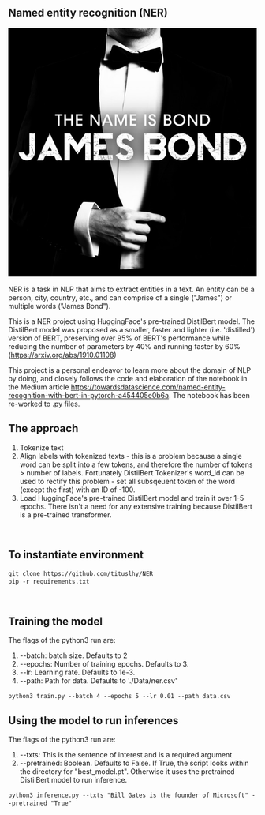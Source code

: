 ## Named entity recognition (NER)
<p align="center">
  <img src="Images/jamesbond.jpeg">
</p>

NER is a task in NLP that aims to extract entities in a text. An entity can be a person, city, country, etc., and can comprise of a single ("James") or multiple words ("James Bond").

This is a NER project using HuggingFace's pre-trained DistilBert model. The DistilBert model was proposed as a smaller, faster and lighter (i.e. 'distilled') version of BERT, preserving over 95% of BERT's performance while reducing the number of parameters by 40% and running faster by 60% (https://arxiv.org/abs/1910.01108)

This project is a personal endeavor to learn more about the domain of NLP by doing, and closely follows the code and elaboration of the notebook in the Medium article https://towardsdatascience.com/named-entity-recognition-with-bert-in-pytorch-a454405e0b6a. The notebook has been re-worked to .py files.

## The approach
1. Tokenize text
2. Align labels with tokenized texts - this is a problem because a single word can be split into a few tokens, and therefore the number of tokens > number of labels. Fortunately DistilBert Tokenizer's word_id can be used to rectify this problem - set all subsqeuent token of the word (except the first) with an ID of -100. 
3. Load HuggingFace's pre-trained DistilBert model and train it over 1-5 epochs. There isn't a need for any extensive training because DistilBert is a pre-trained transformer.
<br>

## To instantiate environment
```
git clone https://github.com/tituslhy/NER
pip -r requirements.txt
```
<br>

## Training the model
The flags of the python3 run are:
1. --batch: batch size. Defaults to 2
2. --epochs: Number of training epochs. Defaults to 3.
3. --lr: Learning rate. Defaults to 1e-3.
4. --path: Path for data. Defaults to './Data/ner.csv'
```
python3 train.py --batch 4 --epochs 5 --lr 0.01 --path data.csv
```

## Using the model to run inferences
The flags of the python3 run are:
1. --txts: This is the sentence of interest and is a required argument
2. --pretrained: Boolean. Defaults to False. If True, the script looks within the directory for "best_model.pt". Otherwise it uses the pretrained DistilBert model to run inference.
```
python3 inference.py --txts "Bill Gates is the founder of Microsoft" --pretrained "True"
```